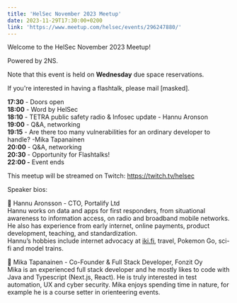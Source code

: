 ```yaml
---
title: 'HelSec November 2023 Meetup'
date: 2023-11-29T17:30:00+0200
link: 'https://www.meetup.com/helsec/events/296247880/'
---
```


Welcome to the HelSec November 2023 Meetup!

 Powered by 2NS.

 Note that this event is held on **Wednesday** due space reservations.

 If you're interested in having a flashtalk, please mail [masked].

 **17:30** \- Doors open  
**18:00** \- Word by HelSec  
**18:10** \- TETRA public safety radio & Infosec update \- Hannu Aronson  
**19:00** \- Q&A\, networking  
**19:15** \- Are there too many vulnerabilities for an ordinary developer to handle? \-Mika Tapanainen  
**20:00** \- Q&A\, networking  
**20:30** \- Opportunity for Flashtalks\!  
**22:00 -** Event ends

 This meetup will be streamed on Twitch: <https://twitch.tv/helsec>

 Speaker bios:

 🔷 Hannu Aronsson - CTO, Portalify Ltd  
Hannu works on data and apps for first responders, from situational awareness to information access, on radio and broadband mobile networks. He also has experience from early internet, online payments, product development, teaching, and standardization.  
Hannu’s hobbies include internet advocacy at [iki.fi](<http://iki.fi/>), travel, Pokemon Go, sci-fi and model trains.

 🔷 Mika Tapanainen - Co-Founder & Full Stack Developer, Fonzit Oy  
Mika is an experienced full stack developer and he mostly likes to code with Java and Typescript (Next.js, React). He is truly interested in test automation, UX and cyber security. Mika enjoys spending time in nature, for example he is a course setter in orienteering events.

 